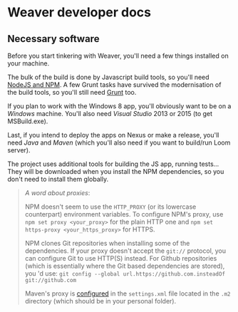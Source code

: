 Weaver developer docs
=====================

## Necessary software

Before you start tinkering with Weaver, you'll need a few things installed on your machine.

The bulk of the build is done by Javascript build tools, so you'll need [NodeJS and NPM](https://nodejs.org). A few Grunt tasks have survived the modernisation of the build tools, so you'll still need [Grunt](http://gruntjs.com) too.

If you plan to work with the Windows 8 app, you'll obviously want to be on a _Windows_ machine. You'll also need _Visual Studio_ 2013 or 2015 (to get MSBuild.exe).

Last, if you intend to deploy the apps on Nexus or make a release, you'll need _Java_ and _Maven_ (which you'll also need if you want to build/run Loom server).

The project uses additional tools for building the JS app, running tests... They will be downloaded when you install the NPM dependencies, so you don't need to install them globally.

> _A word about proxies_:
>
> NPM doesn't seem to use the `HTTP_PROXY` (or its lowercase counterpart)
> environment variables. To configure NPM's proxy, use `npm set proxy <your_proxy>`
> for the plain HTTP one and `npm set https-proxy <your_https_proxy>` for HTTPS.
>
> NPM clones Git repositories when installing some of the dependencies.
> If your proxy doesn't accept the `git://` protocol, you can configure Git
> to use HTTP(S) instead. For Github repositories (which is essentially where the Git
> based dependencies are stored), you 'd use:
> `git config --global url.https://github.com.insteadOf git://github.com`
>
> Maven's proxy is [configured](https://maven.apache.org/guides/mini/guide-proxies.html) in the `settings.xml` file located in the `.m2`
> directory (which should be in your personal folder).
